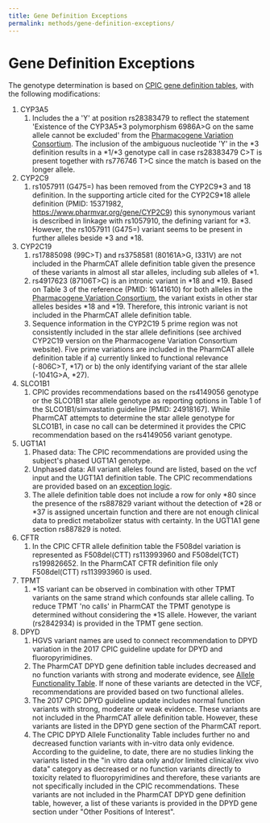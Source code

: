 ```yaml
---
title: Gene Definition Exceptions
permalink: methods/gene-definition-exceptions/
---
```


# Gene Definition Exceptions

The genotype determination is based on [CPIC gene definition
tables](https://www.pharmgkb.org/page/pgxGeneRef), with
the following modifications:

1.  CYP3A5
    1.  Includes the a 'Y' at position rs28383479 to reflect the
        statement 'Existence of the CYP3A5\*3 polymorphism 6986A\>G on
        the same allele cannot be excluded' from the [Pharmacogene
        Variation Consortium](https://www.pharmvar.org/gene/CYP3A5).
        The inclusion of the ambiguous nucleotide 'Y' in the \*3
        definition results in a \*1/\*3 genotype call in case
        rs28383479 C\>T is present together with rs776746 T\>C since
        the match is based on the longer allele.
2. CYP2C9
    1.  rs1057911 (G475=) has been removed from the CYP2C9\*3 and 18
        definition. In the supporting article cited for the CYP2C9\*18
        allele definition (PMID: 15371982,
        https://www.pharmvar.org/gene/CYP2C9) this synonymous variant
        is described in linkage with rs1057910, the defining variant
        for \*3. However, the rs1057911 (G475=) variant seems to be
        present in further alleles beside \*3 and \*18.
3. CYP2C19
    1.  rs17885098 (99C>T) and rs3758581 (80161A>G, I331V) are not included in the PharmCAT allele definition table given the presence of these variants in almost all star alleles, including sub alleles of \*1.
    2.  rs4917623 (87106T\>C) is an intronic variant in \*18 and \*19. Based on Table 3 of the reference (PMID: 16141610) for both alleles in the [Pharmacogene Variation Consortium](https://www.pharmvar.org/gene/CYP2C19), the variant exists in other star alleles besides \*18 and \*19. Therefore, this intronic variant is not included in the PharmCAT allele definition table.
    3.  Sequence information in the CYP2C19 5 prime region was not consistently included in the star allele definitions (see archived CYP2C19 version on the Pharmacogene Variation Consortium website). Five prime variations are included in the PharmCAT allele definition table if a) currently linked to functional relevance (-806C>T, \*17) or b) the only identifying variant of the star allele (-1041G>A, \*27).
4. SLCO1B1
    1.  CPIC provides recommendations based on the rs4149056 genotype or
        the SLCO1B1 star allele genotype as reporting options in Table 1 of the
        SLCO1B1/simvastatin guideline \[PMID: 24918167\]. While
        PharmCAT attempts to determine the star allele genotype for
        SLCO1B1, in case no call can be determined it provides the
        CPIC recommendation based on the rs4149056 variant genotype.
5.  UGT1A1
    1.  Phased data: The CPIC recommendations are provided using the
        subject's phased UGT1A1 genotype.
    2.  Unphased data: All variant alleles found are listed, based on
        the vcf input and the UGT1A1 definition table. The CPIC
        recommendations are provided based on an [exception logic](calling/UGT1A1).
    3.  The allele definition table does not include a row for only \*80
        since the presence of the rs887829 variant without the
        detection of \*28 or \*37 is assigned uncertain function and
        there are not enough clinical data to predict metabolizer
        status with certainty. In the UGT1A1 gene section rs887829 is
        noted.
6. CFTR
    1.  In the CPIC CFTR allele definition table the F508del variation
        is represented as F508del(CTT) rs113993960 and F508del(TCT)
        rs199826652. In the PharmCAT CFTR definition file only
        F508del(CTT) rs113993960 is used.
7. TPMT
    1.  \*1S variant can be observed in combination with other TPMT
        variants on the same strand which confounds star allele
        calling. To reduce TPMT 'no calls' in PharmCAT the TPMT genotype
        is determined without considering the \*1S allele. However,
        the variant (rs2842934) is provided in the TPMT gene section.
8. DPYD
    1.  HGVS variant names are used to connect recommendation to DPYD variation in the 2017 CPIC guideline update for DPYD and fluoropyrimidines.
    2.  The PharmCAT DPYD gene definition table includes decreased and no function variants with strong and moderate evidence, see [Allele Functionality Table](https://www.pharmgkb.org/page/dpydRefMaterials). If none of these variants are detected in the VCF, recommendations are provided based on two functional alleles.
    3.  The 2017 CPIC DPYD guideline update includes normal function variants with strong, moderate or weak evidence. These variants are not included in the PharmCAT allele definition table. However, these variants are listed in the DPYD gene section of the PharmCAT report.
    4.  The CPIC DPYD Allele Functionality Table includes further no and
    decreased function variants with in-vitro data only evidence.
    According to the guideline, to date, there are no studies linking
    the variants listed in the "in vitro data only and/or limited
    clinical/ex vivo data" category as decreased or no function
    variants directly to toxicity related to fluoropyrimidines and
    therefore, these variants are not specifically included in the
    CPIC recommendations. These variants are not included in the
    PharmCAT DPYD gene definition table, however, a list of these
    variants is provided in the DPYD gene section under "Other
    Positions of Interest".
